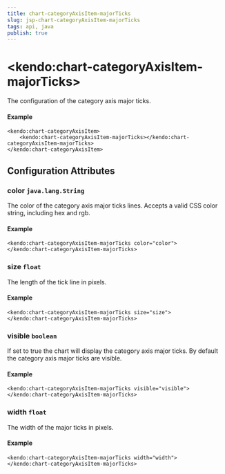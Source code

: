 ```yaml
---
title: chart-categoryAxisItem-majorTicks
slug: jsp-chart-categoryAxisItem-majorTicks
tags: api, java
publish: true
---
```


# \<kendo:chart-categoryAxisItem-majorTicks\>

The configuration of the category axis major ticks.

#### Example
    <kendo:chart-categoryAxisItem>
        <kendo:chart-categoryAxisItem-majorTicks></kendo:chart-categoryAxisItem-majorTicks>
    </kendo:chart-categoryAxisItem>

## Configuration Attributes

### color `java.lang.String`

The color of the category axis major ticks lines. Accepts a valid CSS color string, including hex and rgb.

#### Example
    <kendo:chart-categoryAxisItem-majorTicks color="color">
    </kendo:chart-categoryAxisItem-majorTicks>

### size `float`

The length of the tick line in pixels.

#### Example
    <kendo:chart-categoryAxisItem-majorTicks size="size">
    </kendo:chart-categoryAxisItem-majorTicks>

### visible `boolean`

If set to true the chart will display the category axis major ticks. By default the category axis major ticks are visible.

#### Example
    <kendo:chart-categoryAxisItem-majorTicks visible="visible">
    </kendo:chart-categoryAxisItem-majorTicks>

### width `float`

The width of the major ticks in pixels.

#### Example
    <kendo:chart-categoryAxisItem-majorTicks width="width">
    </kendo:chart-categoryAxisItem-majorTicks>

